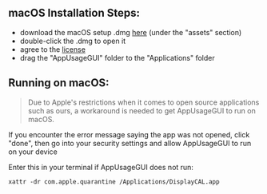 ## macOS Installation Steps:
* download the macOS setup .dmg [here](https://github.com/Adam-Color/AppUsageGUI/releases/latest) (under the "assets" section)
* double-click the .dmg to open it
* agree to the [license](../LICENSE.txt)
* drag the "AppUsageGUI" folder to the "Applications" folder

## Running on macOS:
>Due to Apple's restrictions when it comes to open source applications such as ours, a workaround is needed to get AppUsageGUI to run on macOS.

If you encounter the error message saying the app was not opened, click "done", then go into your security settings and allow AppUsageGUI to run on your device

Enter this in your terminal if AppUsageGUI does not run:

```shell
xattr -dr com.apple.quarantine /Applications/DisplayCAL.app
```